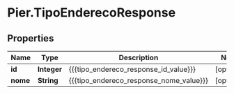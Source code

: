 # Pier.TipoEnderecoResponse

## Properties
Name | Type | Description | Notes
------------ | ------------- | ------------- | -------------
**id** | **Integer** | {{{tipo_endereco_response_id_value}}} | [optional] 
**nome** | **String** | {{{tipo_endereco_response_nome_value}}} | [optional] 


